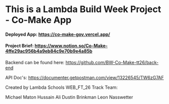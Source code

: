 # This is a Lambda Build Week Project - Co-Make App

#### Deployed App: https://co-make-gov.vercel.app/

#### Project Brief: https://www.notion.so/Co-Make-4ffe29ac956b4a9eb84c9e70b9e4a85b

Backend can be found here: https://github.com/BW-Co-Make-tt26/back-end

API Doc's: https://documenter.getpostman.com/view/13226545/TW6zG7AF

Created by Lambda Schools WEB_FT_26 Track Team:

Michael Maton
Hussain Ali
Dustin Brinkman
Leon Nasswetter
